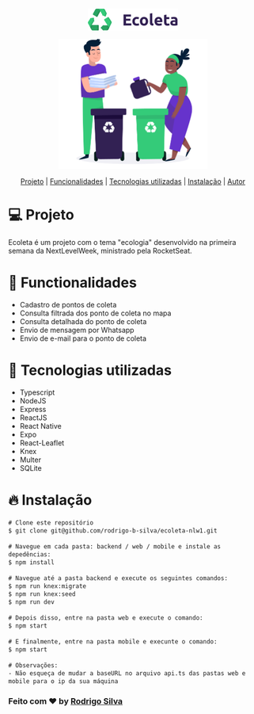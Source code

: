 <p align="center">
  <img src="https://github.com/rodrigo-b-silva/ecoleta-nlw1/blob/master/.github/ecoleta_logo.png">
</p>
<p align="center">
  <img src="https://github.com/rodrigo-b-silva/ecoleta-nlw1/blob/master/.github/home.png" width="300">
</p>

<p align="center">
 <a href="#projeto">Projeto</a> |
 <a href="#funcionalidades">Funcionalidades</a> | 
 <a href="#tecnologias">Tecnologias utilizadas</a> | 
 <a href="#instalacao">Instalação</a> |
 <a href="#autor">Autor</a>
</p>

# <a name="projeto">:computer: Projeto<a>
Ecoleta é um projeto com o tema "ecologia" desenvolvido na primeira semana da NextLevelWeek, ministrado pela RocketSeat.

# :rocket: Functionalidades
* Cadastro de pontos de coleta
* Consulta filtrada dos ponto de coleta no mapa
* Consulta detalhada do ponto de coleta
* Envio de mensagem por Whatsapp
* Envio de e-mail para o ponto de coleta



# :hammer: Tecnologias utilizadas
* Typescript
* NodeJS
* Express
* ReactJS
* React Native
* Expo
* React-Leaflet
* Knex
* Multer
* SQLite

# :fire: Instalação
```
# Clone este repositório
$ git clone git@github.com/rodrigo-b-silva/ecoleta-nlw1.git

# Navegue em cada pasta: backend / web / mobile e instale as depedências:
$ npm install

# Navegue até a pasta backend e execute os seguintes comandos:
$ npm run knex:migrate
$ npm run knex:seed
$ npm run dev

# Depois disso, entre na pasta web e execute o comando:
$ npm start

# E finalmente, entre na pasta mobile e execunte o comando:
$ npm start

# Observações:
- Não esqueça de mudar a baseURL no arquivo api.ts das pastas web e mobile para o ip da sua máquina
```


### Feito com :heart: by [Rodrigo Silva](https://www.linkedin.com/in/rodrigobarbosa1993)
